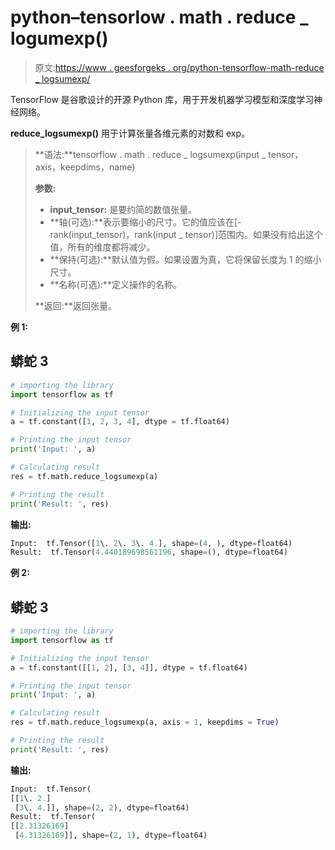 # python–tensorlow . math . reduce _ logumexp()

> 原文:[https://www . geesforgeks . org/python-tensorflow-math-reduce _ logsumexp/](https://www.geeksforgeeks.org/python-tensorflow-math-reduce_logsumexp/)

TensorFlow 是谷歌设计的开源 Python 库，用于开发机器学习模型和深度学习神经网络。

**reduce_logsumexp()** 用于计算张量各维元素的对数和 exp。

> **语法:**tensorflow . math . reduce _ logsumexp(input _ tensor，axis，keepdims，name)
> 
> **参数:**
> 
> *   **input_tensor:** 是要约简的数值张量。
> *   **轴(可选):**表示要缩小的尺寸。它的值应该在[-rank(input_tensor)，rank(input _ tensor)]范围内。如果没有给出这个值，所有的维度都将减少。
> *   **保持(可选):**默认值为假。如果设置为真，它将保留长度为 1 的缩小尺寸。
> *   **名称(可选):**定义操作的名称。
> 
> **返回:**返回张量。

**例 1:**

## 蟒蛇 3

```py
# importing the library
import tensorflow as tf

# Initializing the input tensor
a = tf.constant([1, 2, 3, 4], dtype = tf.float64)

# Printing the input tensor
print('Input: ', a)

# Calculating result
res = tf.math.reduce_logsumexp(a)

# Printing the result
print('Result: ', res)
```

**输出:**

```py
Input:  tf.Tensor([1\. 2\. 3\. 4.], shape=(4, ), dtype=float64)
Result:  tf.Tensor(4.440189698561196, shape=(), dtype=float64)
```

**例 2:**

## 蟒蛇 3

```py
# importing the library
import tensorflow as tf

# Initializing the input tensor
a = tf.constant([[1, 2], [3, 4]], dtype = tf.float64)

# Printing the input tensor
print('Input: ', a)

# Calculating result
res = tf.math.reduce_logsumexp(a, axis = 1, keepdims = True)

# Printing the result
print('Result: ', res)
```

**输出:**

```py
Input:  tf.Tensor(
[[1\. 2.]
 [3\. 4.]], shape=(2, 2), dtype=float64)
Result:  tf.Tensor(
[[2.31326169]
 [4.31326169]], shape=(2, 1), dtype=float64)
```